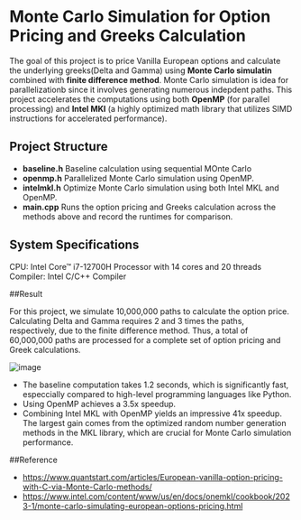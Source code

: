 # Monte Carlo Simulation for Option Pricing and Greeks Calculation

The goal of this project is to price Vanilla European options and calculate the underlying greeks(Delta and Gamma) using **Monte Carlo simulatin** combined with **finite difference method**.
Monte Carlo simulation is idea for parallelizationb since it involves generating numerous indepdent paths. This project accelerates the computations using both **OpenMP** (for parallel processing) and **Intel MKl** (a highly optimized math library that utilizes SIMD instructions for accelerated performance).

## Project Structure 

- **baseline.h** Baseline calculation using sequential MOnte Carlo
- **openmp.h**   Parallelized Monte Carlo simulation using OpenMP.
- **intelmkl.h** Optimize Monte Carlo simulation using both Intel MKL and OpenMP.
- **main.cpp**   Runs the option pricing and Greeks calculation across the methods above and record the runtimes for comparison.

## System Specifications

CPU: Intel Core™ i7-12700H Processor with 14 cores and 20 threads 
Compiler: Intel C/C++ Compiler

##Result

For this project, we simulate 10,000,000 paths to calculate the option price. Calculating Delta and Gamma requires 2 and 3 times the paths, respectively, due to the finite difference method. Thus, a total of 60,000,000 paths are processed for a complete set of option pricing and Greek calculations.

![image](https://github.com/user-attachments/assets/42f46092-8101-4bef-a5d1-dcdb1ad02d54)

- The baseline computation takes 1.2 seconds, which is significantly fast, especcially compared to high-level programming languages like Python.
- Using OpenMP achieves a 3.5x speedup.
- Combining Intel MKL with OpenMP yields an impressive 41x speedup. The largest gain comes from the optimized random number generation methods in the MKL library, which are crucial for Monte Carlo simulation performance.

##Reference
- https://www.quantstart.com/articles/European-vanilla-option-pricing-with-C-via-Monte-Carlo-methods/
- https://www.intel.com/content/www/us/en/docs/onemkl/cookbook/2023-1/monte-carlo-simulating-european-options-pricing.html

